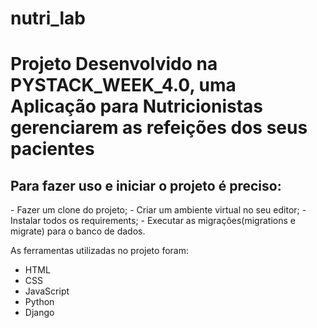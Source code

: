 # nutri_lab

<h1>Projeto Desenvolvido na PYSTACK_WEEK_4.0, uma Aplicação para Nutricionistas gerenciarem as refeições dos seus pacientes</h1>

<h2>Para fazer uso e iniciar o projeto é preciso:</h2> 
- Fazer um clone do projeto; 
- Criar um ambiente virtual no seu editor; 
- Instalar todos os requirements;  
- Executar as migrações(migrations e migrate) para o banco de dados.

As ferramentas utilizadas no projeto foram:
- HTML
- CSS
- JavaScript
- Python
- Django
